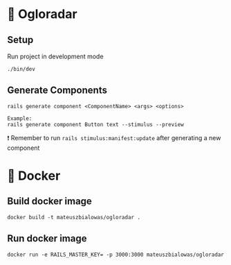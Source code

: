 # 📡 Ogloradar

## Setup
Run project in development mode
```
./bin/dev
```

## Generate Components
```
rails generate component <ComponentName> <args> <options>

Example:
rails generate component Button text --stimulus --preview
```
❗ Remember to run
`rails stimulus:manifest:update`
after generating a new component

# 🚢 Docker
## Build docker image
```
docker build -t mateuszbialowas/ogloradar .
```
## Run docker image
```
docker run -e RAILS_MASTER_KEY= -p 3000:3000 mateuszbialowas/ogloradar
```
